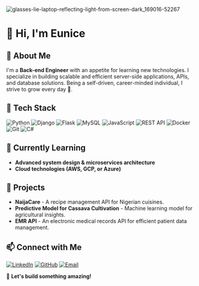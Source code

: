 ![glasses-lie-laptop-reflecting-light-from-screen-dark_169016-52267](https://github.com/user-attachments/assets/bec6e312-4c11-4663-8157-b229dabf3fdf)

# 👋 Hi, I'm Eunice  

## 🚀 About Me  
I'm a **Back-end Engineer** with an appetite for learning new technologies. I specialize in building scalable and efficient server-side applications, APIs, and database solutions. Being a self-driven, career-minded individual, I strive to grow every day 💪.

## 🔧 Tech Stack  
![Python](https://img.shields.io/badge/Python-3776AB?style=for-the-badge&logo=python&logoColor=white)  ![Django](https://img.shields.io/badge/Django-092E20?style=for-the-badge&logo=django&logoColor=white)  ![Flask](https://img.shields.io/badge/Flask-000000?style=for-the-badge&logo=flask&logoColor=white)  ![MySQL](https://img.shields.io/badge/MySQL-4479A1?style=for-the-badge&logo=mysql&logoColor=white)  ![JavaScript](https://img.shields.io/badge/JavaScript-F7DF1E?style=for-the-badge&logo=javascript&logoColor=black)  ![REST API](https://img.shields.io/badge/REST%20API-02569B?style=for-the-badge&logo=api&logoColor=white)  ![Docker](https://img.shields.io/badge/Docker-2496ED?style=for-the-badge&logo=docker&logoColor=white)  ![Git](https://img.shields.io/badge/Git-F05032?style=for-the-badge&logo=git&logoColor=white)  ![C#](https://img.shields.io/badge/C%23-239120?style=for-the-badge&logo=c-sharp&logoColor=white)



## 🌱 Currently Learning  
- **Advanced system design & microservices architecture**  
- **Cloud technologies (AWS, GCP, or Azure)**


## 📌 Projects  
- **NaijaCare** - A recipe management API for Nigerian cuisines.  
- **Predictive Model for Cassava Cultivation** - Machine learning model for agricultural insights.  
- **EMR API** - An electronic medical records API for efficient patient data management.  

## 📫 Connect with Me  
[![LinkedIn](https://img.shields.io/badge/LinkedIn-0A66C2?style=for-the-badge&logo=linkedin&logoColor=white)](https://www.linkedin.com/in/eunice-deinma-george?lipi=urn%3Ali%3Apage%3Ad_flagship3_profile_view_base_contact_details%3BT4MSGkVZRP27xJCu85dyoQ%3D%3D)  [![GitHub](https://img.shields.io/badge/GitHub-181717?style=for-the-badge&logo=github&logoColor=white)](https://github.com/EuniceGeorge)  [![Email](https://img.shields.io/badge/Email-D14836?style=for-the-badge&logo=gmail&logoColor=white)](mailto:georgeunice408@gmail.com)  

🚀 **Let's build something amazing!**  

<!--![Github stats](https://github-readme-stats.vercel.app/api?username=EuniceGeorge&show_icons=true&theme=synthwave&hide_border=true)-->


